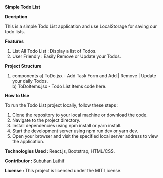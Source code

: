 <b>Simple Todo List</b>

<b>Decription</b>

This is a simple Todo List application and use LocalStorage for saving our todo lists.

<b>Features</b>

1) List All Todo List : Display a list of Todos.
2) User Friendly : Easily Remove or Update your Todos.

<b>Project Structure</b>
 
1) components 
  a) ToDo.jsx - Add Task Form and Add | Remove | Update your daily Todos.<br/>
  b) ToDoItems.jsx - Todo List Items code here.

<b>How to Use</b>

To run the Todo List project locally, follow these steps :

1) Clone the repository to your local machine or download the code.
2) Navigate to the project directory.
3) Install dependencies using npm install or yarn install.
4) Start the development server using npm run dev or yarn dev.
5) Open your browser and visit the specified local server address to view the application.

<b>Technologies Used : </b> React.js, Bootstrap, HTML/CSS.

<b>Contributor : </b> <a href="https://subuhanbca.netlify.app/" target="_blank">Subuhan Lathif </a>

<b>License : </b> This project is licensed under the MIT License.

